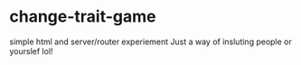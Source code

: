 # change-trait-game
simple html and server/router experiement
Just a way of insluting people or yourslef lol!
